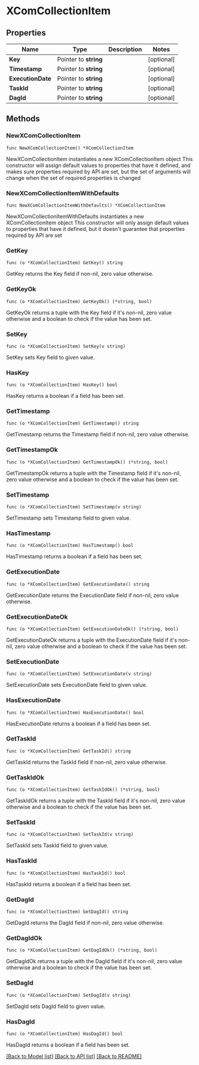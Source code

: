 <!--
 Licensed to the Apache Software Foundation (ASF) under one
 or more contributor license agreements.  See the NOTICE file
 distributed with this work for additional information
 regarding copyright ownership.  The ASF licenses this file
 to you under the Apache License, Version 2.0 (the
 "License"); you may not use this file except in compliance
 with the License.  You may obtain a copy of the License at

   http://www.apache.org/licenses/LICENSE-2.0

 Unless required by applicable law or agreed to in writing,
 software distributed under the License is distributed on an
 "AS IS" BASIS, WITHOUT WARRANTIES OR CONDITIONS OF ANY
 KIND, either express or implied.  See the License for the
 specific language governing permissions and limitations
 under the License.
 -->

# XComCollectionItem

## Properties

Name | Type | Description | Notes
------------ | ------------- | ------------- | -------------
**Key** | Pointer to **string** |  | [optional] 
**Timestamp** | Pointer to **string** |  | [optional] 
**ExecutionDate** | Pointer to **string** |  | [optional] 
**TaskId** | Pointer to **string** |  | [optional] 
**DagId** | Pointer to **string** |  | [optional] 

## Methods

### NewXComCollectionItem

`func NewXComCollectionItem() *XComCollectionItem`

NewXComCollectionItem instantiates a new XComCollectionItem object
This constructor will assign default values to properties that have it defined,
and makes sure properties required by API are set, but the set of arguments
will change when the set of required properties is changed

### NewXComCollectionItemWithDefaults

`func NewXComCollectionItemWithDefaults() *XComCollectionItem`

NewXComCollectionItemWithDefaults instantiates a new XComCollectionItem object
This constructor will only assign default values to properties that have it defined,
but it doesn't guarantee that properties required by API are set

### GetKey

`func (o *XComCollectionItem) GetKey() string`

GetKey returns the Key field if non-nil, zero value otherwise.

### GetKeyOk

`func (o *XComCollectionItem) GetKeyOk() (*string, bool)`

GetKeyOk returns a tuple with the Key field if it's non-nil, zero value otherwise
and a boolean to check if the value has been set.

### SetKey

`func (o *XComCollectionItem) SetKey(v string)`

SetKey sets Key field to given value.

### HasKey

`func (o *XComCollectionItem) HasKey() bool`

HasKey returns a boolean if a field has been set.

### GetTimestamp

`func (o *XComCollectionItem) GetTimestamp() string`

GetTimestamp returns the Timestamp field if non-nil, zero value otherwise.

### GetTimestampOk

`func (o *XComCollectionItem) GetTimestampOk() (*string, bool)`

GetTimestampOk returns a tuple with the Timestamp field if it's non-nil, zero value otherwise
and a boolean to check if the value has been set.

### SetTimestamp

`func (o *XComCollectionItem) SetTimestamp(v string)`

SetTimestamp sets Timestamp field to given value.

### HasTimestamp

`func (o *XComCollectionItem) HasTimestamp() bool`

HasTimestamp returns a boolean if a field has been set.

### GetExecutionDate

`func (o *XComCollectionItem) GetExecutionDate() string`

GetExecutionDate returns the ExecutionDate field if non-nil, zero value otherwise.

### GetExecutionDateOk

`func (o *XComCollectionItem) GetExecutionDateOk() (*string, bool)`

GetExecutionDateOk returns a tuple with the ExecutionDate field if it's non-nil, zero value otherwise
and a boolean to check if the value has been set.

### SetExecutionDate

`func (o *XComCollectionItem) SetExecutionDate(v string)`

SetExecutionDate sets ExecutionDate field to given value.

### HasExecutionDate

`func (o *XComCollectionItem) HasExecutionDate() bool`

HasExecutionDate returns a boolean if a field has been set.

### GetTaskId

`func (o *XComCollectionItem) GetTaskId() string`

GetTaskId returns the TaskId field if non-nil, zero value otherwise.

### GetTaskIdOk

`func (o *XComCollectionItem) GetTaskIdOk() (*string, bool)`

GetTaskIdOk returns a tuple with the TaskId field if it's non-nil, zero value otherwise
and a boolean to check if the value has been set.

### SetTaskId

`func (o *XComCollectionItem) SetTaskId(v string)`

SetTaskId sets TaskId field to given value.

### HasTaskId

`func (o *XComCollectionItem) HasTaskId() bool`

HasTaskId returns a boolean if a field has been set.

### GetDagId

`func (o *XComCollectionItem) GetDagId() string`

GetDagId returns the DagId field if non-nil, zero value otherwise.

### GetDagIdOk

`func (o *XComCollectionItem) GetDagIdOk() (*string, bool)`

GetDagIdOk returns a tuple with the DagId field if it's non-nil, zero value otherwise
and a boolean to check if the value has been set.

### SetDagId

`func (o *XComCollectionItem) SetDagId(v string)`

SetDagId sets DagId field to given value.

### HasDagId

`func (o *XComCollectionItem) HasDagId() bool`

HasDagId returns a boolean if a field has been set.


[[Back to Model list]](../README.md#documentation-for-models) [[Back to API list]](../README.md#documentation-for-api-endpoints) [[Back to README]](../README.md)


